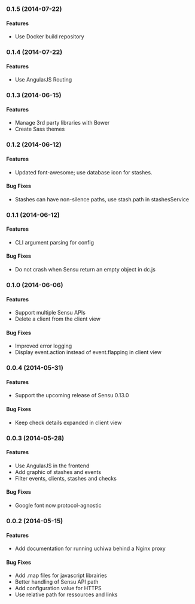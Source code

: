 ### 0.1.5 (2014-07-22)

#### Features
- Use Docker build repository

### 0.1.4 (2014-07-22)

#### Features
- Use AngularJS Routing

### 0.1.3 (2014-06-15)

#### Features
- Manage 3rd party libraries with Bower
- Create Sass themes

### 0.1.2 (2014-06-12)

#### Features
- Updated font-awesome; use database icon for stashes.

#### Bug Fixes
- Stashes can have non-silence paths, use stash.path in stashesService

### 0.1.1 (2014-06-12)

#### Features
- CLI argument parsing for config

#### Bug Fixes
- Do not crash when Sensu return an empty object in dc.js

### 0.1.0 (2014-06-06)

#### Features
- Support multiple Sensu APIs
- Delete a client from the client view

#### Bug Fixes
- Improved error logging
- Display event.action instead of event.flapping in client view

### 0.0.4 (2014-05-31)

#### Features
- Support the upcoming release of Sensu 0.13.0

#### Bug Fixes
- Keep check details expanded in client view

### 0.0.3 (2014-05-28)

#### Features
- Use AngularJS in the frontend
- Add graphic of stashes and events
- Filter events, clients, stashes and checks

#### Bug Fixes
- Google font now protocol-agnostic

### 0.0.2 (2014-05-15)

#### Features
- Add documentation for running uchiwa behind a Nginx proxy

#### Bug Fixes
- Add .map files for javascript librairies
- Better handling of Sensu API path
- Add configuration value for HTTPS
- Use relative path for ressources and links
